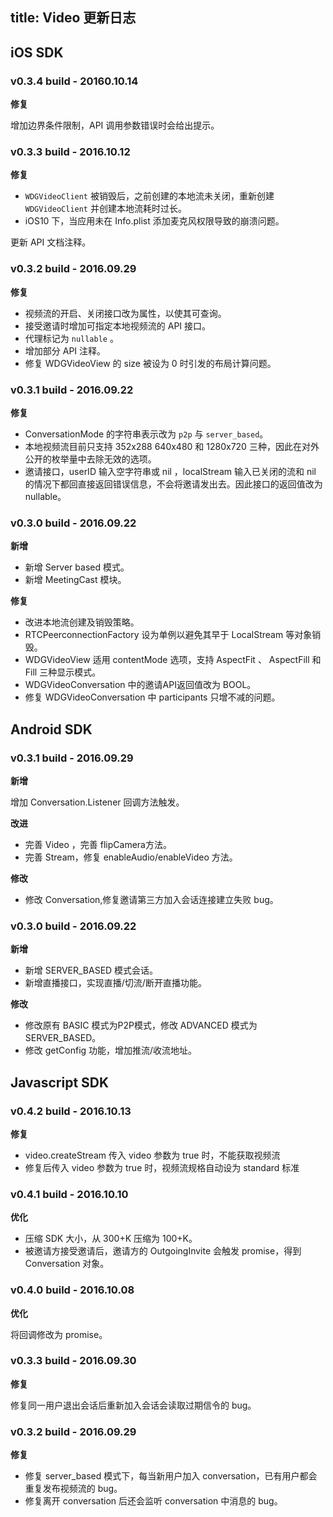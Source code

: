 title: Video 更新日志
---

## iOS SDK

### v0.3.4 build - 20160.10.14

**修复**

增加边界条件限制，API 调用参数错误时会给出提示。

### v0.3.3 build - 2016.10.12

**修复**

- `WDGVideoClient` 被销毁后，之前创建的本地流未关闭，重新创建 `WDGVideoClient` 并创建本地流耗时过长。
- iOS10 下，当应用未在 Info.plist 添加麦克风权限导致的崩溃问题。

更新 API 文档注释。

### v0.3.2 build - 2016.09.29

**修复**

- 视频流的开启、关闭接口改为属性，以使其可查询。
- 接受邀请时增加可指定本地视频流的 API 接口。
- 代理标记为  `nullable` 。
- 增加部分 API 注释。
- 修复 WDGVideoView 的 size 被设为 0 时引发的布局计算问题。

### v0.3.1 build - 2016.09.22

**修复**

- ConversationMode 的字符串表示改为 `p2p` 与 `server_based`。
- 本地视频流目前只支持 352x288 640x480 和 1280x720 三种，因此在对外公开的枚举量中去除无效的选项。
- 邀请接口，userID 输入空字符串或 nil ，localStream 输入已关闭的流和 nil 的情况下都回直接返回错误信息，不会将邀请发出去。因此接口的返回值改为 nullable。

### v0.3.0 build - 2016.09.22

**新增**

- 新增 Server based 模式。
- 新增 MeetingCast 模块。

**修复**

- 改进本地流创建及销毁策略。
- RTCPeerconnectionFactory 设为单例以避免其早于 LocalStream 等对象销毁。
- WDGVideoView 适用 contentMode 选项，支持 AspectFit 、 AspectFill 和 Fill 三种显示模式。
- WDGVideoConversation 中的邀请API返回值改为 BOOL。
- 修复 WDGVideoConversation 中 participants 只增不减的问题。



## Android SDK

### v0.3.1 build - 2016.09.29

**新增**

增加 Conversation.Listener 回调方法触发。

**改进**


- 完善 Video ，完善 flipCamera方法。
- 完善 Stream，修复 enableAudio/enableVideo 方法。

**修改**

- 修改 Conversation,修复邀请第三方加入会话连接建立失败 bug。

### v0.3.0 build - 2016.09.22

**新增**

- 新增 SERVER_BASED 模式会话。
- 新增直播接口，实现直播/切流/断开直播功能。

**修改**

- 修改原有 BASIC 模式为P2P模式，修改 ADVANCED 模式为 SERVER_BASED。
- 修改 getConfig 功能，增加推流/收流地址。



## Javascript SDK

### v0.4.2 build - 2016.10.13

**修复**

- video.createStream 传入 video 参数为 true 时，不能获取视频流
- 修复后传入 video 参数为 true 时，视频流规格自动设为 standard 标准

### v0.4.1 build - 2016.10.10

**优化**

- 压缩 SDK 大小，从 300+K 压缩为 100+K。
- 被邀请方接受邀请后，邀请方的 OutgoingInvite 会触发 promise，得到 Conversation 对象。 

### v0.4.0 build - 2016.10.08

**优化**

将回调修改为 promise。

### v0.3.3 build - 2016.09.30

**修复**

修复同一用户退出会话后重新加入会话会读取过期信令的 bug。

### v0.3.2 build - 2016.09.29

**修复**

- 修复 server_based 模式下，每当新用户加入 conversation，已有用户都会重复发布视频流的 bug。
- 修复离开 conversation 后还会监听 conversation 中消息的 bug。

